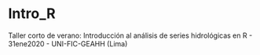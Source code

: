 # Intro_R
Taller corto de verano: Introducción al análisis de series hidrológicas en R - 31ene2020 - UNI-FIC-GEAHH (Lima)

